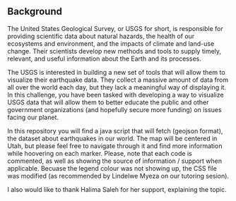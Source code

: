 ## Background
The United States Geological Survey, or USGS for short, is responsible for providing scientific data about natural hazards, the health of our ecosystems and environment, and the impacts of climate and land-use change. Their scientists develop new methods and tools to supply timely, relevant, and useful information about the Earth and its processes.

The USGS is interested in building a new set of tools that will allow them to visualize their earthquake data. They collect a massive amount of data from all over the world each day, but they lack a meaningful way of displaying it. In this challenge, you have been tasked with developing a way to visualize USGS data that will allow them to better educate the public and other government organizations (and hopefully secure more funding) on issues facing our planet.

In this repository you will find a java script that will fetch (geojson format), the dataset about earthquakes in our world. The map will be centered in Utah, but please feel free to navigate through it and find more information while hoovering on each marker.
Please, note that each code is commented, as well as showing the source of information / support when applicable.
Becuase the legend colour was not showing up, the CSS file was modified (as recommended by Lindelwe Myeza on our tutoring sesion).

I also would like to thank Halima Saleh for her support, explaining the topic.

